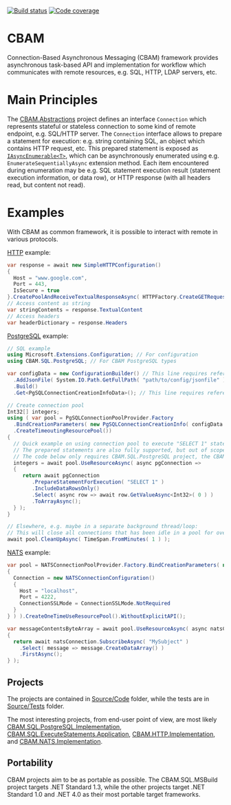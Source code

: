 [![Build status](https://ci.appveyor.com/api/projects/status/e9yafu9qvuup6kg6/branch/develop?svg=true)](https://ci.appveyor.com/project/stazz/cbam/branch/develop)
[![Code coverage](https://codecov.io/gh/stazz/CBAM/branch/develop/graph/badge.svg)](https://codecov.io/gh/stazz/CBAM)

# CBAM
Connection-Based Asynchronous Messaging (CBAM) framework provides asynchronous task-based API and implementation for workflow which communicates with remote resources, e.g. SQL, HTTP, LDAP servers, etc.

# Main Principles

The [CBAM.Abstractions](#cbamabstractions) project defines an interface `Connection` which represents stateful or stateless connection to some kind of remote endpoint, e.g. SQL/HTTP server.
The `Connection` interface allows to prepare a statement for execution: e.g. string containing SQL, an object which contains HTTP request, etc.
This prepared statement is exposed as [`IAsyncEnumerable<T>`](https://github.com/CometaSolutions/UtilPack/tree/develop/Source/UtilPack.AsyncEnumeration), which can be asynchronously enumerated using e.g. `EnumerateSequentiallyAsync` extension method.
Each item encountered during enumeration may be e.g. SQL statement execution result (statement execution information, or data row), or HTTP response (with all headers read, but content not read).

# Examples
With CBAM as common framework, it is possible to interact with remote in various protocols.

[HTTP](./Source/CBAM.HTTP.Implementation) example:
```csharp
var response = await new SimpleHTTPConfiguration()
{
  Host = "www.google.com",
  Port = 443,
  IsSecure = true
}.CreatePoolAndReceiveTextualResponseAsync( HTTPFactory.CreateGETRequest( "/" ) );
// Access content as string
var stringContents = response.TextualContent
// Access headers
var headerDictionary = response.Headers
```

[PostgreSQL](./Source/CBAM.SQL.PostgreSQL.Implementation) example:
```csharp
// SQL example
using Microsoft.Extensions.Configuration; // For configuration
using CBAM.SQL.PostgreSQL; // For CBAM PostgreSQL types

var configData = new ConfigurationBuilder() // This line requires reference to Microsoft.Extensions.Configuration NuGet package
  .AddJsonFile( System.IO.Path.GetFullPath( "path/to/config/jsonfile" ) ) // This line requires reference to Microsoft.Extensions.Configuration.Json NuGet package
  .Build()
  .Get<PgSQLConnectionCreationInfoData>(); // This line requires reference to Microsoft.Extensions.Configuration.Binder NuGet package

// Create connection pool
Int32[] integers;
using ( var pool = PgSQLConnectionPoolProvider.Factory
  .BindCreationParameters( new PgSQLConnectionCreationInfo( configData ) )
  .CreateTimeoutingResourcePool()) 
{
  // Quick example on using connection pool to execute "SELECT 1" statement, and print the result (number "1") to console
  // The prepared statements are also fully supported, but out of scope from this example
  // The code below only requires CBAM.SQL.PostgreSQL project, the CBAM.SQL.PostgreSQL.Implementation is only for access of PgSQLConnectionPoolProvider.Factory
  integers = await pool.UseResourceAsync( async pgConnection =>
  {
     return await pgConnection
        .PrepareStatementForExecution( "SELECT 1" )
        .IncludeDataRowsOnly()
        .Select( async row => await row.GetValueAsync<Int32>( 0 ) )
        .ToArrayAsync();
  } );
}

// Elsewhere, e.g. maybe in a separate background thread/loop:
// This will close all connections that has been idle in a pool for over one minute
await pool.CleanUpAsync( TimeSpan.FromMinutes( 1 ) );
```

[NATS](./Source/CBAM.NATS.Implementation) example:
```csharp
var pool = NATSConnectionPoolProvider.Factory.BindCreationParameters( new NATSConnectionCreationInfo( new NATSConnectionCreationInfoData()
{
  Connection = new NATSConnectionConfiguration()
  {
    Host = "localhost",
    Port = 4222,
    ConnectionSSLMode = ConnectionSSLMode.NotRequired
  }
} ) ).CreateOneTimeUseResourcePool().WithoutExplicitAPI();

var messageContentsByteArray = await pool.UseResourceAsync( async natsConnection =>
{
  return await natsConnection.SubscribeAsync( "MySubject" )
    .Select( message => message.CreateDataArray() )
    .FirstAsync();
} );
```

## Projects
The projects are contained in [Source/Code](./Source/Code) folder, while the tests are in [Source/Tests](./Source/Tests) folder.

The most interesting projects, from end-user point of view, are most likely [CBAM.SQL.PostgreSQL.Implementation](./Source/Code/CBAM.SQL.PostgreSQL.Implementation), [CBAM.SQL.ExecuteStatements.Application](./Source/Code/CBAM.SQL.ExecuteStatements.Application), [CBAM.HTTP.Implementation](./Source/Code/CBAM.HTTP.Implementation), and [CBAM.NATS.Implementation](./Source/Code/CBAM.NATS.Implementation).

## Portability
CBAM projects aim to be as portable as possible.
The CBAM.SQL.MSBuild project targets .NET Standard 1.3, while the other projects target .NET Standard 1.0 and .NET 4.0 as their most portable target frameworks.
